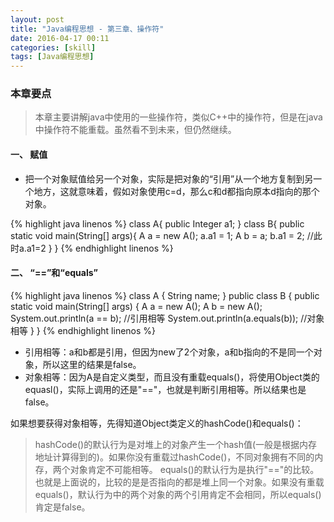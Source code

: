 ```yaml
---
layout: post
title: "Java编程思想 - 第三章、操作符"
date: 2016-04-17 00:11
categories: [skill]
tags: [Java编程思想]
---
```


### 本章要点

> 本章主要讲解java中使用的一些操作符，类似C++中的操作符，但是在java中操作符不能重载。虽然看不到未来，但仍然继续。

#### 一、 赋值

* 把一个对象赋值给另一个对象，实际是把对象的“引用”从一个地方复制到另一个地方，这就意味着，假如对象使用c=d，那么c和d都指向原本d指向的那个对象。

{% highlight java linenos %}
class A{
    public Integer a1;
}
class B{
    public static void main(String[] args){
    	A a = new A();
        a.a1 = 1;
        A b = a;
        b.a1 = 2;
        //此时a.a1=2
    }
}
{% endhighlight linenos %}

#### 二、 “==”和“equals”

{% highlight java linenos %}
class A {
	String name;
}
public class B {
	public static void main(String[] args) {
    	A a = new A(); A b = new A();
        System.out.println(a == b); //引用相等
        System.out.println(a.equals(b)); //对象相等
	}
}
{% endhighlight linenos %}

* 引用相等：a和b都是引用，但因为new了2个对象，a和b指向的不是同一个对象，所以这里的结果是false。
* 对象相等：因为A是自定义类型，而且没有重载equals()，将使用Object类的equasl()，实际上调用的还是"=="，也就是判断引用相等。所以结果也是false。

如果想要获得对象相等，先得知道Object类定义的hashCode()和equals()：

> hashCode()的默认行为是对堆上的对象产生一个hash值(一般是根据内存地址计算得到的)。如果你没有重载过hashCode()，不同对象拥有不同的内存，两个对象肯定不可能相等。
    equals()的默认行为是执行"=="的比较。也就是上面说的，比较的是是否指向的都是堆上同一个对象。如果没有重载equals()，默认行为中的两个对象的两个引用肯定不会相同，所以equals()肯定是false。

